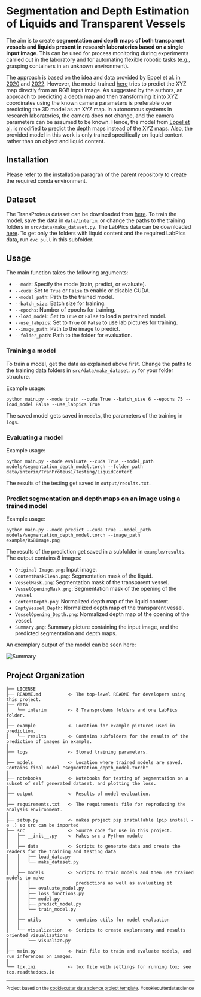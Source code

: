 Segmentation and Depth Estimation of Liquids and Transparent Vessels
==============================
The aim is to create **segmentation and depth maps of both transparent vessels and liquids present in research laboratories based on a single input image**. This can be used for process monitoring during experiments carried out in the laboratory and for automating flexible robotic tasks (e.g., grasping containers in an unknown environment).

The approach is based on the idea and data provided by Eppel et al. in [2020](https://github.com/sagieppel/LabPics-medical-Computer-vision-for-liquid-samples-in-hospitals-and-medical-lab-) and [2022](https://github.com/sagieppel/Predicting-3D-shape-of-liquid-and-objects-inside-transparent-vessels-as-XYZ-map-from-a-single-image). However, the model trained [here](https://github.com/sagieppel/Predicting-3D-shape-of-liquid-and-objects-inside-transparent-vessels-as-XYZ-map-from-a-single-image) tries to predict the XYZ map directly from an RGB input image. As suggested by the authors, an approach to predicting a depth map and then transforming it into XYZ coordinates using the known camera parameters is preferable over predicting the 3D model as an XYZ map. In autonomous systems in research laboratories, the camera does not change, and the camera parameters can be assumed to be known. Hence, the model from [Eppel et al.](https://github.com/sagieppel/Predicting-3D-shape-of-liquid-and-objects-inside-transparent-vessels-as-XYZ-map-from-a-single-image) is modified to predict the depth maps instead of the XYZ maps. Also, the provided model in this work is only trained specifically on liquid content rather than on object and liquid content. 

## Installation

Please refer to the installation paragrah of the parent repository to create the required conda environment.

## Dataset 

The TransProteus dataset can be downloaded from [here](https://e.pcloud.link/publink/show?code=kZfx55Zx1GOrl4aUwXDrifAHUPSt7QUAIfV). To train the model, save the data in `data/interim`, or change the paths to the training folders in `src/data/make_dataset.py`. The LabPics data can be downloaded [here](https://zenodo.org/record/4736111). To get only the folders with liquid content and the required LabPics data, run `dvc pull` in this subfolder. 

## Usage

The main function takes the following arguments:

- `--mode`: Specify the mode (train, predict, or evaluate).
- `--cuda`: Set to `True` or `False` to enable or disable CUDA.
- `--model_path`: Path to the trained model.
- `--batch_size`: Batch size for training.
- `--epochs`: Number of epochs for training.
- `--load_model`: Set to `True` or `False` to load a pretrained model.
- `--use_labpics`: Set to `True` or `False` to use lab pictures for training.
- `--image_path`: Path to the image to predict.
- `--folder_path`: Path to the folder for evaluation.
 
 ### Training a model
 
 To train a model, get the data as explained above first. Change the paths to the training data folders in `src/data/make_dataset.py` for your folder structure.
 
 Example usage:
 ```
 python main.py --mode train --cuda True --batch_size 6 --epochs 75 --load_model False --use_labpics True
 ```
 
 The saved model gets saved in `models`, the parameters of the training in `logs`.
 
 ### Evaluating a model
 Example usage:
 ```
 python main.py --mode evaluate --cuda True --model_path models/segmentation_depth_model.torch --folder_path data/interim/TranProteus1/Testing/LiquidContent
 ```
 
 The results of the testing get saved in `output/results.txt`.
 
 ### Predict segmentation and depth maps on an image using a trained model
 Example usage:
 ```
 python main.py --mode predict --cuda True --model_path models/segmentation_depth_model.torch --image_path example/RGBImage.png
 ```
 
 The results of the prediction get saved in a subfolder in `example/results`. The output contains 8 images:
 - `Original Image.png`: Input image.
 - `ContentMaskClean.png`: Segmentation mask of the liquid.
 - `VesselMask.png`: Segmentation mask of the transparent vessel.
 - `VesselOpeningMask.png`: Segmentation mask of the opening of the vessel.
 - `ContentDepth.png`: Normalized depth map of the liquid content.
 - `EmptyVessel_Depth`: Normalized depth map of the transparent vessel.
 - `VesselOpening_Depth.png`: Normalized depth map of the opening of the vessel.
 - `Summary.png`: Summary picture containing the input image, and the predicted segmentation and depth maps.

An exemplary output of the model can be seen here:

![Summary](https://github.com/DaniSchober/thesis/assets/75242605/bba07710-c954-4ed0-9e41-69d154d6517a)

Project Organization
------------

    ├── LICENSE
    ├── README.md          <- The top-level README for developers using this project.
    ├── data
    │   └── interim        <- 8 Transproteus folders and one LabPics folder.
    │
    ├── example            <- Location for example pictures used in prediction.
    │   └── results        <- Contains subfolders for the results of the prediction of images in example. 
    │
    ├── logs               <- Stored training parameters.
    │
    ├── models             <- Location where trained models are saved. Contains final model "segmentation_depth_model.torch"
    │
    ├── notebooks          <- Notebooks for testing of segmentation on a subset of self generated dataset, and plotting the loss.
    │    
    ├── output             <- Results of model evaluation.
    │
    ├── requirements.txt   <- The requirements file for reproducing the analysis environment.
    │
    ├── setup.py           <- makes project pip installable (pip install -e .) so src can be imported
    ├── src                <- Source code for use in this project.
    │   ├── __init__.py    <- Makes src a Python module
    │   │
    │   ├── data           <- Scripts to generate data and create the readers for the training and testing data
    │   │   ├── load_data.py    
    │   │   └── make_dataset.py
    │   │
    │   ├── models         <- Scripts to train models and then use trained models to make
    │   │   │                 predictions as well as evaluating it
    │   │   ├── evaluate_model.py
    │   │   ├── loss_functions.py
    │   │   ├── model.py
    │   │   ├── predict_model.py
    │   │   └── train_model.py
    │   │    
    │   ├── utils          <- contains utils for model evaluation
    │   │
    │   └── visualization  <- Scripts to create exploratory and results oriented visualizations
    │       └── visualize.py
    │
    ├── main.py            <- Main file to train and evaluate models, and run inferences on images.
    │
    └── tox.ini            <- tox file with settings for running tox; see tox.readthedocs.io


--------

<p><small>Project based on the <a target="_blank" href="https://drivendata.github.io/cookiecutter-data-science/">cookiecutter data science project template</a>. #cookiecutterdatascience</small></p>

